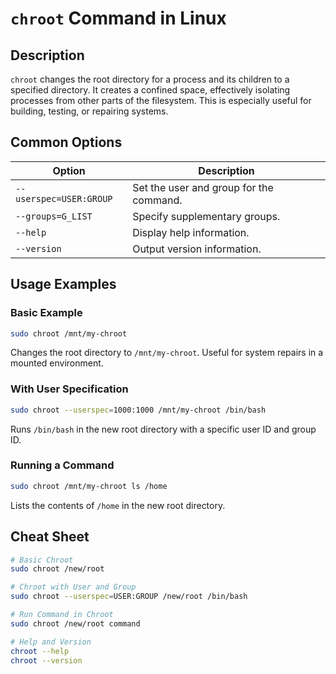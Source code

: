# `chroot` Command in Linux

## Description

`chroot` changes the root directory for a process and its children to a specified directory. It creates a confined space, effectively isolating processes from other parts of the filesystem. This is especially useful for building, testing, or repairing systems.

## Common Options

| Option | Description                              |
|--------|------------------------------------------|
| `--userspec=USER:GROUP` | Set the user and group for the command. |
| `--groups=G_LIST`       | Specify supplementary groups.          |
| `--help`                | Display help information.              |
| `--version`             | Output version information.            |

## Usage Examples

### Basic Example

```bash
sudo chroot /mnt/my-chroot
```
Changes the root directory to `/mnt/my-chroot`. Useful for system repairs in a mounted environment.

### With User Specification

```bash
sudo chroot --userspec=1000:1000 /mnt/my-chroot /bin/bash
```
Runs `/bin/bash` in the new root directory with a specific user ID and group ID.

### Running a Command

```bash
sudo chroot /mnt/my-chroot ls /home
```
Lists the contents of `/home` in the new root directory.

## Cheat Sheet

```bash
# Basic Chroot
sudo chroot /new/root

# Chroot with User and Group
sudo chroot --userspec=USER:GROUP /new/root /bin/bash

# Run Command in Chroot
sudo chroot /new/root command

# Help and Version
chroot --help
chroot --version
```
